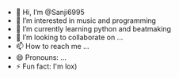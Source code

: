 - 👋 Hi, I’m @Sanji6995
- 👀 I’m interested in music and programming
- 🌱 I’m currently learning python and beatmaking
- 💞️ I’m looking to collaborate on ...
- 📫 How to reach me ...
- 😄 Pronouns: ...
- ⚡ Fun fact: I'm lox)

<!---
Sanji6995/Sanji6995 is a ✨ special ✨ repository because its `README.md` (this file) appears on your GitHub profile.
You can click the Preview link to take a look at your changes.
--->
